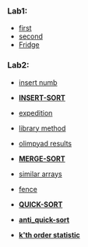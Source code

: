 ### **Lab1:**

  -  [first](https://github.com/necha143/algorithms/blob/main/lab1/1.py) <br />
  -  [second](https://github.com/necha143/algorithms/blob/main/lab1/2.py) <br />
  -  [Fridge](https://github.com/necha143/algorithms/blob/main/lab1/holodosAISD.py) <br />
### **Lab2:**

  -  [insert numb](https://github.com/necha143/algorithms/blob/main/lab2/insert_numb.cpp)
  
  -  [**INSERT-SORT**](https://github.com/necha143/algorithms/blob/main/lab2/Insert_Sort.cpp)
  
  -  [expedition](https://github.com/necha143/algorithms/blob/main/lab2/expedition.cpp)
  
  -  [library method](https://github.com/necha143/algorithms/blob/main/lab2/library_method.cpp)
  
  -  [olimpyad results](https://github.com/necha143/algorithms/blob/main/lab2/olimpiad_results.py)
  
  -  [**MERGE-SORT**](https://github.com/necha143/algorithms/blob/main/lab2/Merge_Sort.cpp)
  
  -  [similar arrays](https://github.com/necha143/algorithms/blob/main/lab2/similar_arrays.cpp)
  
  -  [fence](https://github.com/necha143/algorithms/blob/main/lab2/fence.cpp)
  
  -  [**QUICK-SORT**](https://github.com/necha143/algorithms/blob/main/lab2/Quick_Sort.cpp)
  
  -  [**anti_quick-sort**](https://github.com/necha143/algorithms/blob/main/lab2/Anti_Q_Sort.cpp)
  
  -  [**k'th order statistic**](https://github.com/necha143/algorithms/blob/main/lab2/Kats_poryad_stats.cpp)
